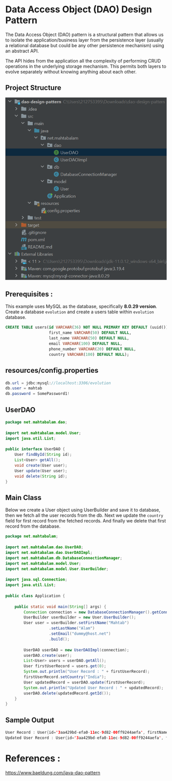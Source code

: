# Data Access Object (DAO) Design Pattern

The Data Access Object (DAO) pattern is a structural pattern that allows us to isolate the application/business layer from the persistence layer (usually a relational database but could be any other persistence mechanism) using an abstract API.

The API hides from the application all the complexity of performing CRUD operations in the underlying storage mechanism. This permits both layers to evolve separately without knowing anything about each other.


## Project Structure
![Project Structure](project-structure.PNG?raw=true)

## Prerequisites :
This example uses MySQL as the database, specifically **8.0.29 version**. Create a database `evolution` and create a users table within `evolution` database.

```sql
CREATE TABLE users(id VARCHAR(36) NOT NULL PRIMARY KEY DEFAULT (uuid()),
                   first_name VARCHAR(50) DEFAULT NULL,
                   last_name VARCHAR(50) DEFAULT NULL,
                   email VARCHAR(100) DEFAULT NULL,
                   phone_number VARCHAR(20) DEFAULT NULL,
                   country VARCHAR(100) DEFAULT NULL);
```

## resources/config.properties
```java
db.url = jdbc:mysql://localhost:3306/evolution
db.user = mahtab
db.password = SomePassword1!

```

## UserDAO
```java
package net.mahtabalam.dao;

import net.mahtabalam.model.User;
import java.util.List;

public interface UserDAO {
    User findById(String id);
    List<User> getAll();
    void create(User user);
    User update(User user);
    void delete(String id);
}
```

## Main Class
Below we create a User object using UserBuilder and save it to database, then we fetch all the user records from the db.
Next we update the `country` field for first record from the fetched records.
And finally we delete that first record from the database.

```java
package net.mahtabalam;

import net.mahtabalam.dao.UserDAO;
import net.mahtabalam.dao.UserDAOImpl;
import net.mahtabalam.db.DatabaseConnectionManager;
import net.mahtabalam.model.User;
import net.mahtabalam.model.User.UserBuilder;

import java.sql.Connection;
import java.util.List;

public class Application {

    public static void main(String[] args) {
        Connection connection = new DatabaseConnectionManager().getConnection();
        UserBuilder userBuilder = new User.UserBuilder();
        User user = userBuilder.setFirstName("Mahtab")
                   .setLastName("Alam")
                   .setEmail("dummy@host.net")
                   .build();

        UserDAO userDAO = new UserDAOImpl(connection);
        userDAO.create(user);
        List<User> users = userDAO.getAll();
        User firstUserRecord = users.get(0);
        System.out.println("User Record : " + firstUserRecord);
        firstUserRecord.setCountry("India");
        User updatedRecord = userDAO.update(firstUserRecord);
        System.out.println("Updated User Record : " + updatedRecord);
        userDAO.delete(updatedRecord.getId());
    }
}

```

## Sample Output
```java
User Record : User{id='3aa429bd-efa0-11ec-9d82-00ff9244aefa', firstName='Mahtab', lastName='Alam', email='dummy@host.net', phone='null', country='null'}
Updated User Record : User{id='3aa429bd-efa0-11ec-9d82-00ff9244aefa', firstName='Mahtab', lastName='Alam', email='dummy@host.net', phone='null', country='India'}
```

# References :
https://www.baeldung.com/java-dao-pattern
